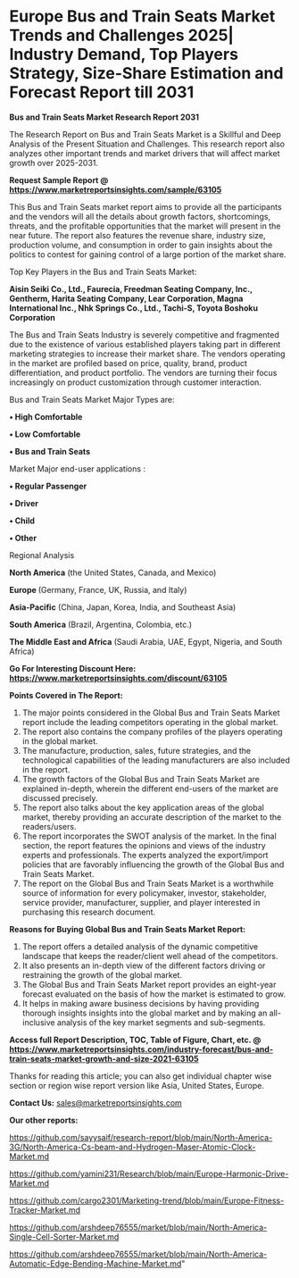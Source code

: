 # Europe Bus and Train Seats Market Trends and Challenges 2025| Industry Demand, Top Players Strategy, Size-Share Estimation and Forecast Report till 2031

<strong>Bus and Train Seats Market Research Report 2031</strong>

The Research Report on Bus and Train Seats Market is a Skillful and Deep Analysis of the Present Situation and Challenges. This research report also analyzes other important trends and market drivers that will affect market growth over 2025-2031.

<strong>Request Sample Report @ <a href=https://www.marketreportsinsights.com/sample/63105>https://www.marketreportsinsights.com/sample/63105</a></strong>

This Bus and Train Seats market report aims to provide all the participants and the vendors will all the details about growth factors, shortcomings, threats, and the profitable opportunities that the market will present in the near future. The report also features the revenue share, industry size, production volume, and consumption in order to gain insights about the politics to contest for gaining control of a large portion of the market share.

Top Key Players in the Bus and Train Seats Market:

<strong>Aisin Seiki Co., Ltd., Faurecia, Freedman Seating Company, Inc., Gentherm, Harita Seating Company, Lear Corporation, Magna International Inc., Nhk Springs Co., Ltd., Tachi-S, Toyota Boshoku Corporation</strong>

The Bus and Train Seats Industry is severely competitive and fragmented due to the existence of various established players taking part in different marketing strategies to increase their market share. The vendors operating in the market are profiled based on price, quality, brand, product differentiation, and product portfolio. The vendors are turning their focus increasingly on product customization through customer interaction.

Bus and Train Seats Market Major Types are:

<strong>• High Comfortable

• Low Comfortable

• Bus and Train Seats</strong>

Market Major end-user applications :

<strong>• Regular Passenger

• Driver

• Child

• Other</strong>

Regional Analysis

</u><strong><b>North America</b></strong> (the United States, Canada, and Mexico)

<strong><b>Europe </b></strong>(Germany, France, UK, Russia, and Italy)

<strong><b>Asia-Pacific</b></strong> (China, Japan, Korea, India, and Southeast Asia)

<strong><b>South America</b></strong> (Brazil, Argentina, Colombia, etc.)

<strong><b>The Middle East and Africa</b></strong> (Saudi Arabia, UAE, Egypt, Nigeria, and South Africa)

<strong>Go For Interesting Discount Here: <a href=https://www.marketreportsinsights.com/discount/63105>https://www.marketreportsinsights.com/discount/63105</a></strong>

<strong>Points Covered in The Report:</strong>
<ol>
  <li>The major points considered in the Global Bus and Train Seats Market report include the leading competitors operating in the global market.</li>
  <li>The report also contains the company profiles of the players operating in the global market.</li>
  <li>The manufacture, production, sales, future strategies, and the technological capabilities of the leading manufacturers are also included in the report.</li>
  <li>The growth factors of the Global Bus and Train Seats Market are explained in-depth, wherein the different end-users of the market are discussed precisely.</li>
  <li>The report also talks about the key application areas of the global market, thereby providing an accurate description of the market to the readers/users.</li>
  <li>The report incorporates the SWOT analysis of the market. In the final section, the report features the opinions and views of the industry experts and professionals. The experts analyzed the export/import policies that are favorably influencing the growth of the Global Bus and Train Seats Market.</li>
  <li>The report on the Global Bus and Train Seats Market is a worthwhile source of information for every policymaker, investor, stakeholder, service provider, manufacturer, supplier, and player interested in purchasing this research document.</li>
</ol>
<strong>Reasons for Buying Global Bus and Train Seats Market Report:</strong>

<ol>
  <li>The report offers a detailed analysis of the dynamic competitive landscape that keeps the reader/client well ahead of the competitors.</li>
  <li>It also presents an in-depth view of the different factors driving or restraining the growth of the global market.</li>
  <li>The Global Bus and Train Seats Market report provides an eight-year forecast evaluated on the basis of how the market is estimated to grow.</li>
  <li>It helps in making aware business decisions by having providing thorough insights insights into the global market and by making an all-inclusive analysis of the key market segments and sub-segments.</li>
</ol>
<strong>Access full Report Description, TOC, Table of Figure, Chart, etc. @ <a href=https://www.marketreportsinsights.com/industry-forecast/bus-and-train-seats-market-growth-and-size-2021-63105>https://www.marketreportsinsights.com/industry-forecast/bus-and-train-seats-market-growth-and-size-2021-63105</a></strong>


Thanks for reading this article; you can also get individual chapter wise section or region wise report version like Asia, United States, Europe.

<strong>Contact Us:</strong>
sales@marketreportsinsights.com

<strong>Our other reports:</strong>

<a href=https://github.com/sayysaif/research-report/blob/main/North-America-3G/North-America-Cs-beam-and-Hydrogen-Maser-Atomic-Clock-Market.md>https://github.com/sayysaif/research-report/blob/main/North-America-3G/North-America-Cs-beam-and-Hydrogen-Maser-Atomic-Clock-Market.md</a>

<a href=https://github.com/yamini231/Research/blob/main/Europe-Harmonic-Drive-Market.md>https://github.com/yamini231/Research/blob/main/Europe-Harmonic-Drive-Market.md</a>

<a href=https://github.com/cargo2301/Marketing-trend/blob/main/Europe-Fitness-Tracker-Market.md>https://github.com/cargo2301/Marketing-trend/blob/main/Europe-Fitness-Tracker-Market.md</a>

<a href=https://github.com/arshdeep76555/market/blob/main/North-America-Single-Cell-Sorter-Market.md>https://github.com/arshdeep76555/market/blob/main/North-America-Single-Cell-Sorter-Market.md</a>

<a href=https://github.com/arshdeep76555/market/blob/main/North-America-Automatic-Edge-Bending-Machine-Market.md>https://github.com/arshdeep76555/market/blob/main/North-America-Automatic-Edge-Bending-Machine-Market.md</a>"
